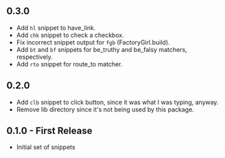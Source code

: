 ## 0.3.0

- Add `hl` snippet to have_link.
- Add `chk` snippet to check a checkbox.
- Fix incorrect snippet output for `fgb` (FactoryGirl.build).
- Add `bt` and `bf` snippets for be_truthy and be_falsy matchers, respectively.
- Add `rto` snippet for route_to matcher.

## 0.2.0

- Add `clb` snippet to click button, since it was what I was typing, anyway.
- Remove lib directory since it's not being used by this package.

## 0.1.0 - First Release
* Initial set of snippets

